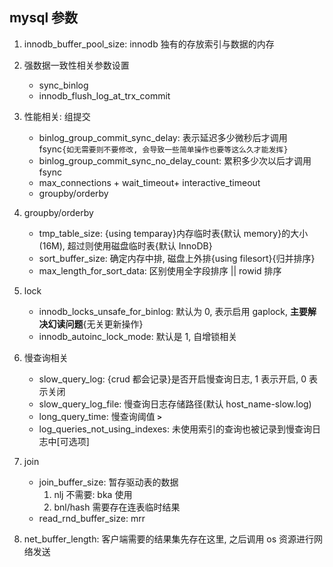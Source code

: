 ## mysql 参数

1. innodb_buffer_pool_size: innodb 独有的存放索引与数据的内存

2. 强数据一致性相关参数设置

   - sync_binlog
   - innodb_flush_log_at_trx_commit

3. 性能相关: 组提交

   - binlog_group_commit_sync_delay: 表示延迟多少微秒后才调用 fsync`{如无需要则不要修改, 会导致一些简单操作也要等这么久才能发挥}`
   - binlog_group_commit_sync_no_delay_count: 累积多少次以后才调用 fsync
   - max_connections + wait_timeout+ interactive_timeout
   - groupby/orderby

4. groupby/orderby

   - tmp_table_size: {using temparay}内存临时表{默认 memory}的大小(16M), 超过则使用磁盘临时表{默认 InnoDB}
   - sort_buffer_size: 确定内存中排, 磁盘上外排{using filesort}{归并排序}
   - max_length_for_sort_data: 区别使用全字段排序 || rowid 排序

5. lock

   - innodb_locks_unsafe_for_binlog: 默认为 0, 表示启用 gaplock, **主要解决幻读问题**{无关更新操作}
   - innodb_autoinc_lock_mode: 默认是 1, 自增锁相关

6. 慢查询相关

   - slow_query_log: {crud 都会记录}是否开启慢查询日志, 1 表示开启, 0 表示关闭
   - slow_query_log_file: 慢查询日志存储路径(默认 host_name-slow.log)
   - long_query_time: 慢查询阈值 **`>`**
   - log_queries_not_using_indexes: 未使用索引的查询也被记录到慢查询日志中[可选项]

7. join

   - join_buffer_size: 暂存驱动表的数据
     1. nlj 不需要: bka 使用
     2. bnl/hash 需要存在连表临时结果
   - read_rnd_buffer_size: mrr

8. net_buffer_length: 客户端需要的结果集先存在这里, 之后调用 os 资源进行网络发送

